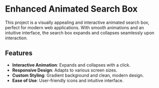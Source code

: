# Enhanced Animated Search Box

This project is a visually appealing and interactive animated search box, perfect for modern web applications. With smooth animations and an intuitive interface, the search box expands and collapses seamlessly upon interaction.

## Features

- **Interactive Animation**: Expands and collapses with a click.
- **Responsive Design**: Adapts to various screen sizes.
- **Custom Styling**: Gradient background and clean, modern design.
- **Ease of Use**: User-friendly icons and intuitive interface.

